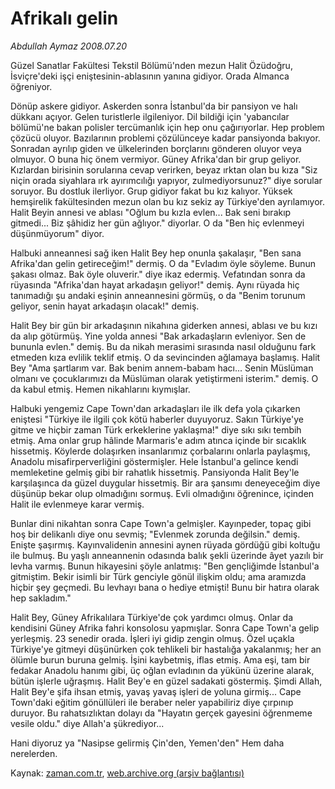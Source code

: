 # Afrikalı gelin

*Abdullah Aymaz 2008.07.20*

<tr><td class="metin" colspan="2" style="padding-top: 20px; padding-left: 5px; padding-right: 10px;">Güzel Sanatlar Fakültesi Tekstil Bölümü'nden mezun Halit Özüdoğru, İsviçre'deki işçi eniştesinin-ablasının yanına gidiyor. Orada Almanca öğreniyor.</td></tr><tr><td class="metin" colspan="2" style="padding-top: 20px; padding-left: 5px; padding-right: 10px;"><p> Dönüp askere gidiyor. Askerden sonra İstanbul'da bir pansiyon ve halı dükkanı açıyor. Gelen turistlerle ilgileniyor. Dil bildiği için 'yabancılar bölümü'ne bakan polisler tercümanlık için hep onu çağırıyorlar. Hep problem çözücü oluyor. Bazılarının problemi çözülünceye kadar pansiyonda bakıyor. Sonradan ayrılıp giden ve ülkelerinden borçlarını gönderen oluyor veya olmuyor. O buna hiç önem vermiyor. Güney Afrika'dan bir grup geliyor. Kızlardan birisinin sorularına cevap verirken, beyaz ırktan olan bu kıza "Siz niçin orada siyahlara ırk ayırımcılığı yapıyor, zulmediyorsunuz?" diye sorular soruyor. Bu dostluk ilerliyor. Grup gidiyor fakat bu kız kalıyor. Yüksek hemşirelik fakültesinden mezun olan bu kız sekiz ay Türkiye'den ayrılamıyor. Halit Beyin annesi ve ablası "Oğlum bu kızla evlen... Bak seni bırakıp gitmedi... Biz şâhidiz her gün ağlıyor." diyorlar. O da "Ben hiç evlenmeyi düşünmüyorum" diyor.
<p>Halbuki anneannesi sağ iken Halit Bey hep onunla şakalaşır, "Ben sana Afrika'dan gelin getireceğim!" dermiş. O da "Evladım öyle söyleme. Bunun şakası olmaz. Bak öyle oluverir." diye ikaz edermiş. Vefatından sonra da rüyasında "Afrika'dan hayat arkadaşın geliyor!" demiş. Aynı rüyada hiç tanımadığı şu andaki eşinin anneannesini görmüş, o da "Benim torunum geliyor, senin hayat arkadaşın olacak!" demiş.
<p>Halit Bey bir gün bir arkadaşının nikahına giderken annesi, ablası ve bu kızı da alıp götürmüş. Yine yolda annesi "Bak arkadaşların evleniyor. Sen de bununla evlen." demiş. Bu da nikah merasimi sırasında nasıl olduğunu fark etmeden kıza evlilik teklif etmiş. O da sevincinden ağlamaya başlamış. Halit Bey "Ama şartlarım var. Bak benim annem-babam hacı... Senin Müslüman olmanı ve çocuklarımızı da Müslüman olarak yetiştirmeni isterim." demiş. O da kabul etmiş. Hemen nikahlarını kıymışlar. 
<p>Halbuki yengemiz Cape Town'dan arkadaşları ile ilk defa yola çıkarken eniştesi "Türkiye ile ilgili çok kötü haberler duyuyoruz. Sakın Türkiye'ye gitme ve hiçbir zaman Türk erkeklerine yaklaşma!" diye sıkı sıkı tembih etmiş. Ama onlar grup hâlinde Marmaris'e adım atınca içinde bir sıcaklık hissetmiş. Köylerde dolaşırken insanlarımız çorbalarını onlarla paylaşmış, Anadolu misafirperverliğini göstermişler. Hele İstanbul'a gelince kendi memleketine gelmiş gibi bir rahatlık hissetmiş. Pansiyonda Halit Bey'le karşılaşınca da güzel duygular hissetmiş. Bir ara şansımı deneyeceğim diye düşünüp bekar olup olmadığını sormuş. Evli olmadığını öğrenince, içinden Halit ile evlenmeye karar vermiş. 
<p>Bunlar dini nikahtan sonra Cape Town'a gelmişler. Kayınpeder, topaç gibi hoş bir delikanlı diye onu sevmiş; "Evlenmek zorunda değilsin." demiş. Enişte şaşırmış. Kayınvalidenin annesini aynen rüyada gördüğü gibi koltuğu ile bulmuş. Bu yaşlı anneannenin odasında balık şekli üzerinde âyet yazılı bir levha varmış. Bunun hikayesini şöyle anlatmış: "Ben gençliğimde İstanbul'a gitmiştim. Bekir isimli bir Türk genciyle gönül ilişkim oldu; ama aramızda hiçbir şey geçmedi. Bu levhayı bana o hediye etmişti! Bunu bir hatıra olarak hep sakladım."
<p>Halit Bey, Güney Afrikalılara Türkiye'de çok yardımcı olmuş. Onlar da kendisini Güney Afrika fahri konsolosu yapmışlar. Sonra Cape Town'a gelip yerleşmiş. 23 senedir orada. İşleri iyi gidip zengin olmuş. Özel uçakla Türkiye'ye gitmeyi düşünürken çok tehlikeli bir hastalığa yakalanmış; her an ölümle burun buruna gelmiş. İşini kaybetmiş, iflas etmiş. Ama eşi, tam bir fedakar Anadolu hanımı gibi, üç oğlan evladının da yükünü üzerine alarak, bütün işlerle uğraşmış. Halit Bey'e en güzel sadakati göstermiş. Şimdi Allah, Halit Bey'e şifa ihsan etmiş, yavaş yavaş işleri de yoluna girmiş... Cape Town'daki eğitim gönüllüleri ile beraber neler yapabiliriz diye çırpınıp duruyor. Bu rahatsızlıktan dolayı da "Hayatın gerçek gayesini öğrenmeme vesile oldu." diye Allah'a şükrediyor...
<p>Hani diyoruz ya "Nasipse gelirmiş Çin'den, Yemen'den" Hem daha nerelerden.<br/></p></p></p></p></p></p></p></td></tr>

Kaynak: [zaman.com.tr](http://zaman.com.tr/yazar.do?yazino=716138), [web.archive.org (arşiv bağlantısı)](http://web.archive.org/web/20080828194056/http://www.zaman.com.tr:80/yazar.do?yazino=716138)
